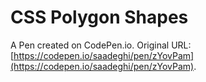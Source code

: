 # CSS Polygon Shapes

A Pen created on CodePen.io. Original URL: [https://codepen.io/saadeghi/pen/zYovPam](https://codepen.io/saadeghi/pen/zYovPam).

